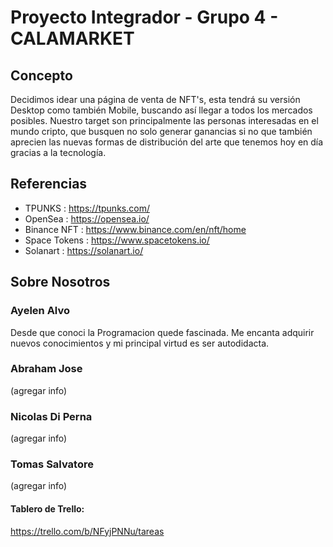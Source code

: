# Proyecto Integrador - Grupo 4 - CALAMARKET

## Concepto

Decidimos idear una página de venta de NFT's, esta tendrá su versión Desktop como también Mobile, buscando así llegar a todos los mercados posibles. Nuestro target son principalmente las personas interesadas en el mundo cripto, que busquen no solo generar ganancias si no que también aprecien las nuevas formas de distribución del arte que tenemos hoy en día gracias a la tecnología.


## Referencias

- TPUNKS : https://tpunks.com/
- OpenSea : https://opensea.io/
- Binance NFT : https://www.binance.com/en/nft/home
- Space Tokens : https://www.spacetokens.io/
- Solanart : https://solanart.io/

## Sobre Nosotros

### Ayelen Alvo
 Desde que conoci la Programacion quede fascinada. Me encanta adquirir nuevos conocimientos y mi principal virtud es ser autodidacta.
 

### Abraham Jose
(agregar info)


### Nicolas Di Perna
(agregar info)


### Tomas Salvatore
(agregar info)


#### Tablero de Trello:
https://trello.com/b/NFyjPNNu/tareas
